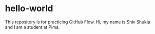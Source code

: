 # hello-world
This repository is for practicing GitHub Flow.
Hi, my name is Shiv Shukla and I am a student at Pima.
